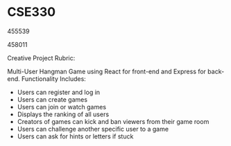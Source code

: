 # CSE330
455539

458011


Creative Project Rubric:

Multi-User Hangman Game using React for front-end and Express for back-end. Functionality Includes:

- Users can register and log in 
- Users can create games
- Users can join or watch games
- Displays the ranking of all users
- Creators of games can kick and ban viewers from their game room
- Users can challenge another specific user to a game
- Users can ask for hints or letters if stuck


